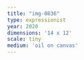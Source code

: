 ```yaml
---
title: "img-0836"
type: expressionist
year: 2020
dimensions: '14 x 12'
scale: tiny
medium: 'oil on canvas'
---
```


